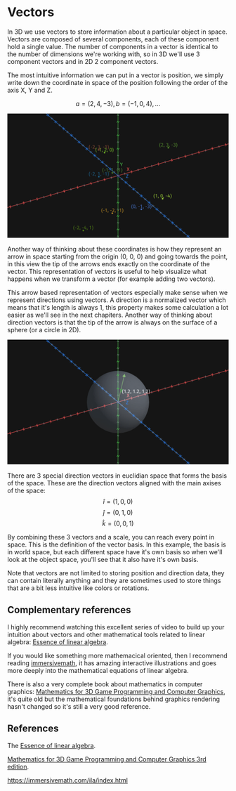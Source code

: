 # Vectors

In 3D we use vectors to store information about a particular object in space. Vectors are composed of several components, each of these component hold a single value. The number of components in a vector is identical to the number of dimensions we're working with, so in 3D we'll use 3 component vectors and in 2D 2 component vectors.

The most intuitive information we can put in a vector is position, we simply write down the coordinate in space of the position following the order of the axis X, Y and Z.

$$a=(2, 4, -3), b=(-1, 0, 4),...$$

![](Media/Recordings/Vectors%2000.png)

Another way of thinking about these coordinates is how they represent an arrow in space starting from the origin (0, 0, 0) and going towards the point, in this view the tip of the arrows ends exactly on the coordinate of the vector. This representation of vectors is useful to help visualize what happens when we transform a vector (for example adding two vectors).

This arrow based representation of vectors especially make sense when we represent directions using vectors. A direction is a normalized vector which means that it's length is always 1, this property makes some calculation a lot easier as we'll see in the next chapiters. Another way of thinking about direction vectors is that the tip of the arrow is always on the surface of a sphere (or a circle in 2D).

![](Media/Recordings/Vectors%2001.gif)

There are 3 special direction vectors in euclidian space that forms the basis of the space. These are the direction vectors aligned with the main axises of the space:
$$\hat{i} = (1, 0, 0)$$
$$\hat{j} = (0, 1, 0)$$
$$\hat{k} = (0, 0, 1)$$

By combining these 3 vectors and a scale, you can reach every point in space. This is the definition of the vector basis. In this example, the basis is in world space, but each different space have it's own basis so when we'll look at the object space, you'll see that it also have it's own basis.

Note that vectors are not limited to storing position and direction data, they can contain literally anything and they are sometimes used to store things that are a bit less intuitive like colors or rotations.

## Complementary references 

I highly recommend watching this excellent series of video to build up your intuition about vectors and other mathematical tools related to linear algebra: [Essence of linear algebra](https://www.youtube.com/watch?v=fNk_zzaMoSs&list=PLZHQObOWTQDPD3MizzM2xVFitgF8hE_ab).

If you would like something more mathemacical oriented, then I recommend reading [immersivemath](https://immersivemath.com/ila/index.html), it has amazing interactive illustrations and goes more deeply into the mathematical equations of linear algebra.

There is also a very complete book about mathematics in computer graphics: [Mathematics for 3D Game Programming and Computer Graphics](https://canvas.projekti.info/ebooks/Mathematics%20for%203D%20Game%20Programming%20and%20Computer%20Graphics,%20Third%20Edition.pdf), it's quite old but the mathematical foundations behind graphics rendering hasn't changed so it's still a very good reference.

## References

The [Essence of linear algebra](https://www.youtube.com/watch?v=fNk_zzaMoSs&list=PLZHQObOWTQDPD3MizzM2xVFitgF8hE_ab).

[Mathematics for
3D Game Programming
and Computer Graphics 3rd edition]().

https://immersivemath.com/ila/index.html
